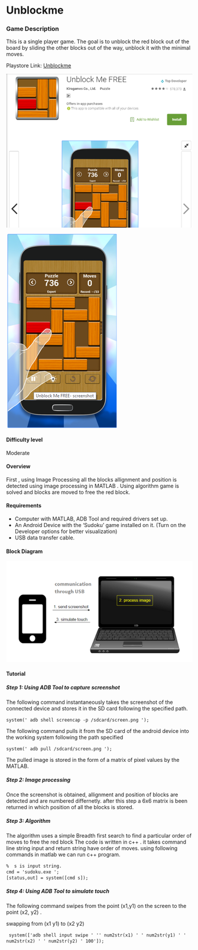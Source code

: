 # Unblockme


### Game Description
This is a single player game. The goal is to unblock the red block out of the board by sliding the other blocks out of the way, unblock it with the minimal moves.


Playstore Link: [Unblockme](https://play.google.com/store/apps/details?id=com.kiragames.unblockmefree)

![Playstore](/Images/playstore_unblockme.png) 

![Image](/Images/unblock.png)

#### Difficulty level
Moderate

#### Overview
First , using Image Processing all the blocks allignment and position is detected using image processing in MATLAB .  Using algorithm  game is solved and blocks are moved to free  the red block.


#### Requirements
- Computer with MATLAB, ADB Tool and required drivers set up.
- An Android Device with the ‘Sudoku’ game installed on it. (Turn on the Developer options for better visualization)
- USB data transfer cable.

#### Block Diagram

![BlockDiagram](/Images/BlockDiagram.png)

#### Tutorial
##### Step 1: Using ADB Tool to capture screenshot
The following command instantaneously takes the screenshot of the connected device and stores it in the SD card following the specified path.
  
  ```                     
system(' adb shell screencap -p /sdcard/screen.png ');
```       

The following command pulls it from the SD card of the android device into the working system following the path specified

```
system(' adb pull /sdcard/screen.png ');
  ```
  
The pulled image is stored in the form of a matrix of pixel values by the MATLAB.
                
                
##### Step 2: Image processing

Once the screenshot is obtained, allignment and position of blocks are detected and are numbered differnetly.
after this step a 6x6 matrix is been returned in which position of all the blocks is stored.

##### Step 3: Algorithm

The algorithm uses a simple Breadth first search to find a particular order of moves to free the red block
The code is written in c++ . it takes command line string input  and return string have order of moves.
 using following commands in matlab we can run c++ program.
```
%  s is input string.
cmd = 'sudoku.exe ';
[status,out] = system([cmd s]);
```

##### Step 4: Using ADB Tool to simulate touch
The following command swipes from the point (x1,y1) on the screen to the point (x2, y2) . 

swapping from (x1 y1) to (x2 y2)
```
 system(['adb shell input swipe ' '' num2str(x1) ' ' num2str(y1) ' ' num2str(x2) ' ' num2str(y2) ' 100']);
```               